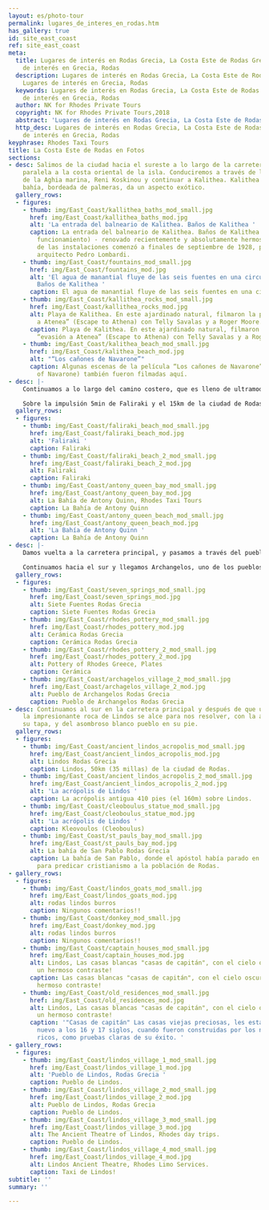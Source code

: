 ```yaml
---
layout: es/photo-tour
permalink: lugares_de_interes_en_rodas.htm
has_gallery: true
id: site_east_coast
ref: site_east_coast
meta:
  title: Lugares de interés en Rodas Grecia, La Costa Este de Rodas Grecia, Lugares
    de interés en Grecia, Rodas
  description: Lugares de interés en Rodas Grecia, La Costa Este de Rodas Grecia,
    Lugares de interés en Grecia, Rodas
  keywords: Lugares de interés en Rodas Grecia, La Costa Este de Rodas Grecia, Lugares
    de interés en Grecia, Rodas
  author: NK for Rhodes Private Tours
  copyright: NK for Rhodes Private Tours,2018
  abstract: 'Lugares de interés en Rodas Grecia, La Costa Este de Rodas Grecia, '
  http_desc: Lugares de interés en Rodas Grecia, La Costa Este de Rodas Grecia, Lugares
    de interés en Grecia, Rodas
keyphrase: Rhodes Taxi Tours
title: La Costa Este de Rodas en Fotos
sections:
- desc: Salimos de la ciudad hacia el sureste a lo largo de la carretera que corre
    paralela a la costa oriental de la isla. Conduciremos a través de los asentamientos
    de la Aghia marina, Reni Koskinou y continuar a Kalithea. Kalithea es una hermosa
    bahía, bordeada de palmeras, da un aspecto exótico.
  gallery_rows:
  - figures:
    - thumb: img/East_Coast/kallithea_baths_mod_small.jpg
      href: img/East_Coast/kallithea_baths_mod.jpg
      alt: 'La entrada del balneario de Kalithea. Baños de Kalithea '
      caption: La entrada del balneario de Kalithea. Baños de Kalithea (no más en
        funcionamiento) - renovado recientemente y absolutamente hermoso... El constraction
        de las instalaciones comenzó a finales de septiembre de 1928, por el italiano
        arquitecto Pedro Lombardi.
    - thumb: img/East_Coast/fountains_mod_small.jpg
      href: img/East_Coast/fountains_mod.jpg
      alt: 'El agua de manantial fluye de las seis fuentes en una circular cisterna..
        Baños de Kalithea '
      caption: El agua de manantial fluye de las seis fuentes en una circular cisterna.
    - thumb: img/East_Coast/kallithea_rocks_mod_small.jpg
      href: img/East_Coast/kallithea_rocks_mod.jpg
      alt: Playa de Kalithea. En este ajardinado natural, filmaron la película “evasión
        a Atenea” (Escape to Athena) con Telly Savalas y a Roger Moore.
      caption: Playa de Kalithea. En este ajardinado natural, filmaron la película
        “evasión a Atenea” (Escape to Athena) con Telly Savalas y a Roger Moore.
    - thumb: img/East_Coast/kalithea_beach_mod_small.jpg
      href: img/East_Coast/kalithea_beach_mod.jpg
      alt: "“Los cañones de Navarone”"
      caption: Algunas escenas de la película “Los cañones de Navarone” (The Guns
        of Navarone) también fueron filmadas aquí.
- desc: |-
    Continuamos a lo largo del camino costero, que es lleno de ultramodernos establecimientos turísticos, y venimos a Faliraki. Éste es uno de los más grandes asentamientos turísticos de la isla, con una playa maravillosa, muchos hoteles, tiendas, instalación deportiva, etc...

    Sobre la impulsión 5min de Faliraki y el 15km de la ciudad de Rodas es la bahía famosa “La Bahía de Antony Quinn” una playa agradable con la arena y los guijarros, rodeados por las colinas verdes. Llegó a ser famoso antes de la película “Los cañones de Navarone” cuando Antony Quinn cayó en amor con la bahía y compró tierra allí. Puesto que esos días este lugar se ha llamado bahía de Anthony Quinn.
  gallery_rows:
  - figures:
    - thumb: img/East_Coast/faliraki_beach_mod_small.jpg
      href: img/East_Coast/faliraki_beach_mod.jpg
      alt: 'Faliraki '
      caption: Faliraki
    - thumb: img/East_Coast/faliraki_beach_2_mod_small.jpg
      href: img/East_Coast/faliraki_beach_2_mod.jpg
      alt: Faliraki
      caption: Faliraki
    - thumb: img/East_Coast/antony_queen_bay_mod_small.jpg
      href: img/East_Coast/antony_queen_bay_mod.jpg
      alt: La Bahía de Antony Quinn, Rhodes Taxi Tours
      caption: La Bahía de Antony Quinn
    - thumb: img/East_Coast/antony_queen_beach_mod_small.jpg
      href: img/East_Coast/antony_queen_beach_mod.jpg
      alt: 'La Bahía de Antony Quinn '
      caption: La Bahía de Antony Quinn
- desc: |-
    Damos vuelta a la carretera principal, y pasamos a través del pueblo de Afandou. En una distancia de 6 kilómetros al sur, es el lugar llamado Kolimbia, en donde se localiza el Epta Pighes (Siete Fuentes).

    Continuamos hacia el sur y llegamos Archangelos, uno de los pueblos tradicionales más preciosos de la isla. En esta área, hay talleres y tiendas que venden la cerámica.
  gallery_rows:
  - figures:
    - thumb: img/East_Coast/seven_springs_mod_small.jpg
      href: img/East_Coast/seven_springs_mod.jpg
      alt: Siete Fuentes Rodas Grecia
      caption: Siete Fuentes Rodas Grecia
    - thumb: img/East_Coast/rhodes_pottery_mod_small.jpg
      href: img/East_Coast/rhodes_pottery_mod.jpg
      alt: Cerámica Rodas Grecia
      caption: Cerámica Rodas Grecia
    - thumb: img/East_Coast/rhodes_pottery_2_mod_small.jpg
      href: img/East_Coast/rhodes_pottery_2_mod.jpg
      alt: Pottery of Rhodes Greece, Plates
      caption: Cerámica
    - thumb: img/East_Coast/archagelos_village_2_mod_small.jpg
      href: img/East_Coast/archagelos_village_2_mod.jpg
      alt: Pueblo de Archangelos Rodas Grecia
      caption: Pueblo de Archangelos Rodas Grecia
- desc: Continuamos al sur en la carretera principal y después de que una vuelta,
    la impresionante roca de Lindos se alce para nos resolver, con la acrópolis en
    su tapa, y del asombroso blanco pueblo en su pie.
  gallery_rows:
  - figures:
    - thumb: img/East_Coast/ancient_lindos_acropolis_mod_small.jpg
      href: img/East_Coast/ancient_lindos_acropolis_mod.jpg
      alt: Lindos Rodas Grecia
      caption: Lindos, 50km (35 millas) de la ciudad de Rodas.
    - thumb: img/East_Coast/ancient_lindos_acropolis_2_mod_small.jpg
      href: img/East_Coast/ancient_lindos_acropolis_2_mod.jpg
      alt: 'La acrópolis de Lindos '
      caption: La acrópolis antigua 410 pies (el 160m) sobre Lindos.
    - thumb: img/East_Coast/cleoboulus_statue_mod_small.jpg
      href: img/East_Coast/cleoboulus_statue_mod.jpg
      alt: 'La acrópolis de Lindos '
      caption: Kleovoulos (Cleoboulus)
    - thumb: img/East_Coast/st_pauls_bay_mod_small.jpg
      href: img/East_Coast/st_pauls_bay_mod.jpg
      alt: La bahía de San Pablo Rodas Grecia
      caption: La bahía de San Pablo, donde el apóstol había parado en el año 51 D.M,
        para predicar cristianismo a la población de Rodas.
- gallery_rows:
  - figures:
    - thumb: img/East_Coast/lindos_goats_mod_small.jpg
      href: img/East_Coast/lindos_goats_mod.jpg
      alt: rodas lindos burros
      caption: Ningunos comentarios!!
    - thumb: img/East_Coast/donkey_mod_small.jpg
      href: img/East_Coast/donkey_mod.jpg
      alt: rodas lindos burros
      caption: Ningunos comentarios!!
    - thumb: img/East_Coast/captain_houses_mod_small.jpg
      href: img/East_Coast/captain_houses_mod.jpg
      alt: Lindos, Las casas blancas "casas de capitán", con el cielo oscuro crean
        un hermoso contraste!
      caption: Las casas blancas "casas de capitán", con el cielo oscuro crean un
        hermoso contraste!
    - thumb: img/East_Coast/old_residences_mod_small.jpg
      href: img/East_Coast/old_residences_mod.jpg
      alt: Lindos, Las casas blancas "casas de capitán", con el cielo oscuro crean
        un hermoso contraste!
      caption: '"Casas de capitán" Las casas viejas preciosas, les están tomando de
        nuevo a los 16 y 17 siglos, cuando fueron construidas por los navegantes mercantil
        ricos, como pruebas claras de su éxito. '
- gallery_rows:
  - figures:
    - thumb: img/East_Coast/lindos_village_1_mod_small.jpg
      href: img/East_Coast/lindos_village_1_mod.jpg
      alt: 'Pueblo de Lindos, Rodas Grecia '
      caption: Pueblo de Lindos.
    - thumb: img/East_Coast/lindos_village_2_mod_small.jpg
      href: img/East_Coast/lindos_village_2_mod.jpg
      alt: Pueblo de Lindos, Rodas Grecia
      caption: Pueblo de Lindos.
    - thumb: img/East_Coast/lindos_village_3_mod_small.jpg
      href: img/East_Coast/lindos_village_3_mod.jpg
      alt: The Ancient Theatre of Lindos, Rhodes day trips.
      caption: Pueblo de Lindos.
    - thumb: img/East_Coast/lindos_village_4_mod_small.jpg
      href: img/East_Coast/lindos_village_4_mod.jpg
      alt: Lindos Ancient Theatre, Rhodes Limo Services.
      caption: Taxi de Lindos!
subtitle: ''
summary: ''

---
```

